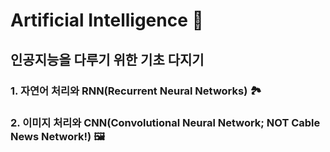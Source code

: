 # Artificial Intelligence :robot:

## 인공지능을 다루기 위한 기초 다지기

### 1. 자연어 처리와 RNN(Recurrent Neural Networks) :national_park:

### 2. 이미지 처리와 CNN(Convolutional Neural Network; NOT Cable News Network!) :framed_picture: